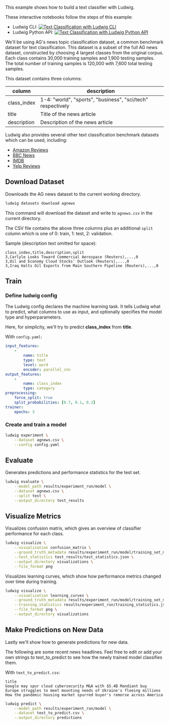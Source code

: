 This example shows how to build a text classifier with Ludwig.

These interactive notebooks follow the steps of this example:

- Ludwig CLI: [![Text Classification with Ludwig CLI](https://colab.research.google.com/assets/colab-badge.svg)](https://colab.research.google.com/github/ludwig-ai/ludwig-docs/blob/daniel/text_classification/docs/examples/notebooks/Text_Classification_with_Ludwig_CLI.ipynb)
- Ludwig Python API: [![Text Classification with Ludwig Python API](https://colab.research.google.com/assets/colab-badge.svg)](https://colab.research.google.com/github/ludwig-ai/ludwig-docs/blob/daniel/text_classification/docs/examples/notebooks/Text_Classification_with_Ludwig_Python_API.ipynb)

We'll be using AG's news topic classification dataset, a common benchmark dataset for text classification. This dataset
is a subset of the full AG news dataset, constructed by choosing 4 largest classes from the original corpus. Each class
contains 30,000 training samples and 1,900 testing samples. The total number of training samples is 120,000 with 7,600
total testing samples.

This dataset contains three columns:

| column      | description                                                |
|-------------|------------------------------------------------------------|
| class_index | 1-4: "world", "sports", "business", "sci/tech" respectively |
| title       | Title of the news article                                  |
| description | Description of the news article                            |

Ludwig also provides several other text classification benchmark datasets which can be used, including:

- [Amazon Reviews](https://s3.amazonaws.com/amazon-reviews-pds/readme.html)
- [BBC News](https://www.kaggle.com/competitions/learn-ai-bbc/overview)
- [IMDB](https://www.kaggle.com/datasets/lakshmi25npathi/imdb-dataset-of-50k-movie-reviews)
- [Yelp Reviews](https://www.kaggle.com/datasets/yelp-dataset/yelp-dataset)

## Download Dataset

Downloads the AG news dataset to the current working directory.

```bash
ludwig datasets download agnews
```

This command will download the dataset and write to `agnews.csv` in the current directory.

The CSV file contains the above three columns plus an additional `split` column which is one of 0: train, 1: test,
2: validation.

Sample (description text omitted for space):

```
class_index,title,description,split
3,Carlyle Looks Toward Commercial Aerospace (Reuters),...,0
3,Oil and Economy Cloud Stocks' Outlook (Reuters),...,0
3,Iraq Halts Oil Exports from Main Southern Pipeline (Reuters),...,0
```

## Train

### Define ludwig config

The Ludwig config declares the machine learning task. It tells Ludwig what to predict, what columns to use as input, and optionally specifies the model type and hyperparameters.

Here, for simplicity, we'll try to predict **class_index** from **title**.

With `config.yaml`:

```yaml
input_features:
    -
        name: title
        type: text
        level: word
        encoder: parallel_cnn
output_features:
    -
        name: class_index
        type: category
preprocessing:
    force_split: true
    split_probabilities: [0.7, 0.1, 0.2]
trainer:
    epochs: 3
```

### Create and train a model

```bash
ludwig experiment \
    --dataset agnews.csv \
    --config config.yaml
```

## Evaluate

Generates predictions and performance statistics for the test set.

```bash
ludwig evaluate \
    --model_path results/experiment_run/model \
    --dataset agnews.csv \
    --split test \
    --output_directory test_results
```

## Visualize Metrics

Visualizes confusion matrix, which gives an overview of classifier performance for each class.

```bash
ludwig visualize \
    --visualization confusion_matrix \
    --ground_truth_metadata results/experiment_run/model/training_set_metadata.json \
    --test_statistics test_results/test_statistics.json \
    --output_directory visualizations \
    --file_format png
```

Visualizes learning curves, which show how performance metrics changed over time during training.

```bash
ludwig visualize \
    --visualization learning_curves \
    --ground_truth_metadata results/experiment_run/model/training_set_metadata.json \
    --training_statistics results/experiment_run/training_statistics.json \
    --file_format png \
    --output_directory visualizations
```

## Make Predictions on New Data

Lastly we'll show how to generate predictions for new data.

The following are some recent news headlines. Feel free to edit or add your own strings to text_to_predict to see how
the newly trained model classifies them.

With `text_to_predict.csv`:

```
title
Google may spur cloud cybersecurity M&A with $5.4B Mandiant buy
Europe struggles to meet mounting needs of Ukraine's fleeing millions
How the pandemic housing market spurred buyer's remorse across America
```

```bash
ludwig predict \
    --model_path results/experiment_run/model \
    --dataset text_to_predict.csv \
    --output_directory predictions
```
